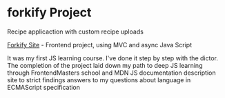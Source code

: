 # forkify Project

Recipe applicaction with custom recipe uploads

[Forkify Site](https://sssrgo-dev.github.io/forkify-learning-project/final/index.html "Frontend project, using MVC and async Java Script") - Frontend project, using MVC and async Java Script

It was my first JS learning course. I've done it step by step with the dictor. The completion of the project laid down my path to deep JS learning through FrontendMasters school and MDN JS documentation description site to strict findings answers to my questions about language in ECMAScript specification
